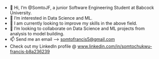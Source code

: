 - 👋 Hi, I’m @SomtoJF, a junior Software Engineering Student at Babcock University.
- 👀 I’m interested in Data Science and ML.
- 🌱 I am currently looking to improve my skills in the above field.
- 💞️ I’m looking to collaborate on Data Science and ML projects from analysis to model building.
- 📫 Send me an email --> somtofrancis5@gmail.com
- Check out my LinkedIn profile @ www.linkedin.com/in/somtochukwu-francis-b8a236239

<!---
SomtoJF/SomtoJF is a ✨ special ✨ repository because its `README.md` (this file) appears on your GitHub profile.
You can click the Preview link to take a look at your changes.
--->

